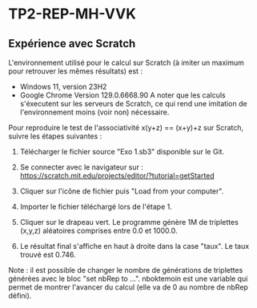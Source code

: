 # TP2-REP-MH-VVK

## Expérience avec Scratch

L'environnement utilisé pour le calcul sur Scratch (à imiter un maximum pour retrouver les mêmes résultats) est :
* Windows 11, version 23H2
* Google Chrome Version 129.0.6668.90
A noter que les calculs s'éxecutent sur les serveurs de Scratch, ce qui rend une imitation de l'environnement moins (voir non) nécessaire.

Pour reproduire le test de l'associativité x(y+z) == (x+y)+z sur Scratch, suivre les étapes suivantes :

1. Télécharger le fichier source "Exo 1.sb3" disponible sur le Git.

2. Se connecter avec le navigateur sur : https://scratch.mit.edu/projects/editor/?tutorial=getStarted

3. Cliquer sur l'icône de fichier puis "Load from your computer".

4. Importer le fichier téléchargé lors de l'étape 1.

5. Cliquer sur le drapeau vert. Le programme génère 1M de triplettes (x,y,z) aléatoires comprises entre 0.0 et 1000.0.

6. Le résultat final s'affiche en haut à droite dans la case "taux". Le taux trouvé est 0.746.

Note : il est possible de changer le nombre de générations de triplettes générées avec le bloc "set nbRep to ...". nboktemoin est une variable qui permet de montrer l'avancer du calcul (elle va de 0 au nombre de nbRep défini).